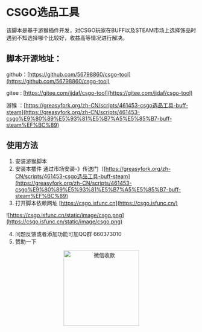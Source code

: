 # CSGO选品工具

该脚本是基于游猴插件开发，对CSGO玩家在BUFF以及STEAM市场上选择饰品时遇到不知选择哪个比较好，收益高等情况进行解决。


## 脚本开源地址：

github：[https://github.com/56798860/csgo-tool](https://github.com/56798860/csgo-tool)

gitee : [https://gitee.com/jjdaf/csgo-tool](https://gitee.com/jjdaf/csgo-tool)

游猴 ：[https://greasyfork.org/zh-CN/scripts/461453-csgo选品工具-buff-steam](https://greasyfork.org/zh-CN/scripts/461453-csgo%E9%80%89%E5%93%81%E5%B7%A5%E5%85%B7-buff-steam%EF%BC%89)

## 使用方法

1. 安装游猴脚本
2. 安装本插件 通过市场安装-》传送门（[https://greasyfork.org/zh-CN/scripts/461453-csgo选品工具-buff-steam](https://greasyfork.org/zh-CN/scripts/461453-csgo%E9%80%89%E5%93%81%E5%B7%A5%E5%85%B7-buff-steam%EF%BC%89)
3. 打开脚本依赖网址 [https://csgo.isfunc.cn](https://csgo.isfunc.cn/)

![https://csgo.isfunc.cn/static/image/csgo.png](https://csgo.isfunc.cn/static/image/csgo.png)

4. 问题反馈或者添加功能可加QQ群 660373010
5. 赞助一下

<div align=center><img src="https://csgo.isfunc.cn/static/image/wepay.png" alt="微信收款" width="200"/></div>